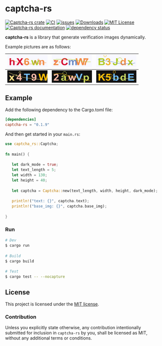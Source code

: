 # captcha-rs

[![Captcha-rs crate](https://img.shields.io/crates/v/captcha-rs.svg)](https://crates.io/crates/captcha-rs)
[![CI](https://github.com/samirdjelal/captcha-rs/actions/workflows/CI.yml/badge.svg)](https://github.com/samirdjelal/captcha-rs/actions/workflows/CI.yml)
[![issues](https://img.shields.io/github/issues/samirdjelal/captcha-rs?color=%23ffc107)](https://github.com/samirdjelal/captcha-rs/issues)
[![Downloads](https://img.shields.io/crates/d/captcha-rs)](https://crates.io/crates/captcha-rs)
[![MIT License](https://img.shields.io/crates/l/captcha-rs)](LICENSE)
[![Captcha-rs documentation](https://img.shields.io/docsrs/captcha-rs)](https://docs.rs/captcha-rs)
[![dependency status](https://deps.rs/repo/github/samirdjelal/captcha-rs/status.svg)](https://deps.rs/repo/github/samirdjelal/captcha-rs)

**captcha-rs** is a library that generate verification images dynamically.

Example pictures are as follows:

![img-light-1.png](images/img-light-1.png) | ![img-light-2.png](images/img-light-2.png) | ![img-light-3.png](images/img-light-3.png) 
--- | --- | ---
![img-dark-1.png](images/img-dark-1.png) | ![img-dark-2.png](images/img-dark-2.png) | ![img-dark-3.png](images/img-dark-3.png) 

## Example

Add the following dependency to the Cargo.toml file:

```toml
[dependencies]
captcha-rs = "0.1.9"
```

And then get started in your `main.rs`:

```rust
use captcha_rs::Captcha;

fn main() {
   
   let dark_mode = true;
   let text_length = 5;
   let width = 130;
   let height = 40;
   
   let captcha = Captcha::new(text_length, width, height, dark_mode);
   
   println!("text: {}", captcha.text);
   println!("base_img: {}", captcha.base_img);
   
}
```

### Run

```bash
# Dev
$ cargo run

# Build
$ cargo build

# Test
$ cargo test -- --nocapture
```

## License

This project is licensed under the [MIT license](LICENSE).

### Contribution

Unless you explicitly state otherwise, any contribution intentionally submitted
for inclusion in `captcha-rs` by you, shall be licensed as MIT, without any additional
terms or conditions.
